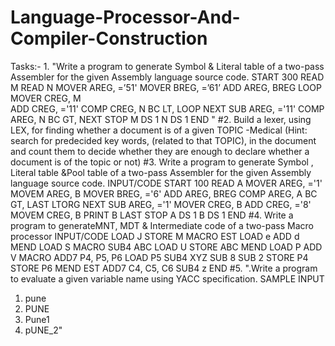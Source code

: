 # Language-Processor-And-Compiler-Construction
Tasks:-
		1.	"Write a program to generate Symbol & Literal table of a two-pass Assembler for the given Assembly language source code.
		            START 300
		READ M
		                  READ N
		           MOVER AREG, =’51'
		                MOVER BREG, =’61’
		            ADD AREG, BREG
		LOOP        MOVER CREG, M  
		                ADD  CREG, ='11'
		COMP CREG, N
		                BC LT, LOOP
		NEXT        SUB AREG, ='11'
		COMP AREG, N 
		BC  GT, NEXT
		STOP
		M                DS        1
		N                DS        1
		END
		"
#2.	Build a lexer, using LEX, for finding whether a document is of a given TOPIC -Medical (Hint: search for predecided key words, (related to that TOPIC), in the document and count them to decide whether they are enough to declare whether a document is of the topic or not)
#3.	Write a program to generate Symbol , Literal table &Pool table of a two-pass Assembler for the given Assembly language source code.
	INPUT/CODE
	START 100
	READ A
	MOVER AREG, ='1'
	MOVEM AREG, B
	MOVER BREG, ='6'
	ADD AREG, BREG
	COMP AREG, A
	BC GT, LAST
	LTORG
	NEXT SUB AREG, ='1'
	MOVER CREG, B
	ADD CREG, ='8'
	MOVEM CREG, B
	PRINT B
	LAST STOP
	A DS 1
	B DS 1
	END
#4.	Write a program to generateMNT, MDT & Intermediate code of a two-pass Macro processor
	INPUT/CODE
	LOAD J
	STORE M
	MACRO EST
	LOAD e
	ADD d
	MEND
	LOAD S
	MACRO SUB4 ABC
	LOAD U
	STORE ABC
	MEND
  LOAD P
ADD V
MACRO ADD7 P4, P5, P6
LOAD P5
SUB4 XYZ
SUB 8
SUB 2
STORE P4
STORE P6
MEND
EST
ADD7 C4, C5, C6
SUB4 z
END
#5.	
	".Write a program to evaluate a given variable name using YACC specification.
 SAMPLE INPUT
 1) pune
 2) PUNE
 3) Pune1
 4) pUNE_2"



